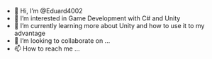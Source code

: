 - 👋 Hi, I’m @Eduard4002
- 👀 I’m interested in Game Development with C# and Unity
- 🌱 I’m currently learning more about Unity and how to use it to my advantage
- 💞️ I’m looking to collaborate on ...
- 📫 How to reach me ...

<!---
Eduard4002/Eduard4002 is a ✨ special ✨ repository because its `README.md` (this file) appears on your GitHub profile.
You can click the Preview link to take a look at your changes.
--->
